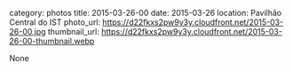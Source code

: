 category: photos 
title: 2015-03-26-00
date: 2015-03-26
location: Pavilhão Central do IST
photo_url: https://d22fkxs2pw9y3y.cloudfront.net/2015-03-26-00.jpg
thumbnail_url: https://d22fkxs2pw9y3y.cloudfront.net/2015-03-26-00-thumbnail.webp

None